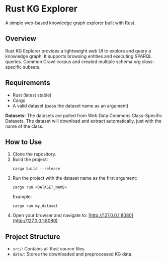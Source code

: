 # Rust KG Explorer

A simple web-based knowledge graph explorer built with Rust.

## Overview

Rust KG Explorer provides a lightweight web UI to explore and query a knowledge graph. It supports browsing entities and executing SPARQL queries.
Common Crawl corpus and created multiple schema.org class-specific subsets.

## Requirements

- Rust (latest stable)
- Cargo
- A valid dataset (pass the dataset name as an argument)

**Datasets:** The datasets are pulled from Web Data Commons Class-Specific Datasets. The dataset will download and extract automatically, just with the name of the class.

## How to Use

1. Clone the repository.
2. Build the project:
   ```
   cargo build --release
   ```
3. Run the project with the dataset name as the first argument:
   ```
   cargo run <DATASET_NAME>
   ```
   Example:
   ```
   cargo run my_dataset
   ```
4. Open your browser and navigate to: [http://127.0.0.1:8080](http://127.0.0.1:8080)

## Project Structure

- `src/`: Contains all Rust source files.
- `data/`: Stores the downloaded and preprocessed KG data.
